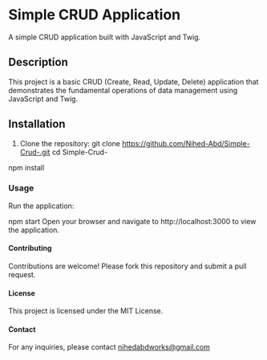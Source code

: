 # Simple CRUD Application

A simple CRUD application built with JavaScript and Twig.

## Description

This project is a basic CRUD (Create, Read, Update, Delete) application that demonstrates the fundamental operations of data management using JavaScript and Twig.

## Installation

1. Clone the repository:
   git clone https://github.com/Nihed-Abd/Simple-Crud-.git
   cd Simple-Crud-

npm install


### Usage
Run the application:

npm start
Open your browser and navigate to http://localhost:3000 to view the application.

#### Contributing
Contributions are welcome! Please fork this repository and submit a pull request.

#### License
This project is licensed under the MIT License.

#### Contact
For any inquiries, please contact nihedabdworks@gmail.com

